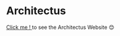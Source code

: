 # Architectus

<a href="https://architectus.netlify.app/index.html">
  Click me !
</a> to see the Architectus Website 😊
